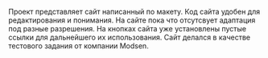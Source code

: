 Проект представляет сайт написанный по макету.
Код сайта удобен для редактирования и понимания.
На сайте пока что отсутсвует адаптация под разные разрешения.
На кнопках сайта уже установлены пустые ссылки для дальнейшего их использования.
Сайт делался в качестве тестового задания от компании Modsen.
